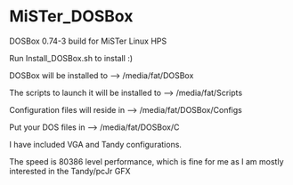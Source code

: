 # MiSTer_DOSBox
DOSBox 0.74-3 build for MiSTer Linux HPS

Run Install_DOSBox.sh to install :) 

DOSBox will be installed to --> /media/fat/DOSBox

The scripts to launch it will be installed to --> /media/fat/Scripts

Configuration files will reside in --> /media/fat/DOSBox/Configs

Put your DOS files in --> /media/fat/DOSBox/C

I have included VGA and Tandy configurations. 

The speed is 80386 level performance, which is fine for me as I am mostly interested in the Tandy/pcJr GFX
